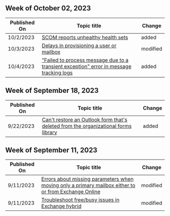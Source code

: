 <!-- This file is generated automatically each week. Changes made to this file will be overwritten.-->



## Week of October 02, 2023


| Published On |Topic title | Change |
|------|------------|--------|
| 10/2/2023 | [SCOM reports unhealthy health sets](/exchange/troubleshoot/administration/scom-reports-unhealthy-health-sets) | added |
| 10/3/2023 | [Delays in provisioning a user or mailbox](/exchange/troubleshoot/user-and-shared-mailboxes/delays-provision-mailbox-sync-changes) | modified |
| 10/4/2023 | ["Failed to process message due to a transient exception" error in message tracking logs](/exchange/troubleshoot/mailflow/failed-to-process-message-due-to-transient-exception) | added |


## Week of September 18, 2023


| Published On |Topic title | Change |
|------|------------|--------|
| 9/22/2023 | [Can't restore an Outlook form that's deleted from the organizational forms library](/exchange/troubleshoot/public-folders/cannot-restore-deleted-outlook-form) | added |


## Week of September 11, 2023


| Published On |Topic title | Change |
|------|------------|--------|
| 9/11/2023 | [Errors about missing parameters when moving only a primary mailbox either to or from Exchange Online](/exchange/troubleshoot/move-mailboxes/you-must-specify-the-primaryonly-parameter-error) | modified |
| 9/11/2023 | [Troubleshoot free/busy issues in Exchange hybrid](/exchange/troubleshoot/calendars/troubleshoot-freebusy-issues-in-exchange-hybrid) | modified |
